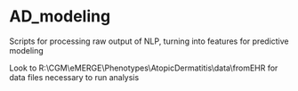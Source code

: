 # AD_modeling
Scripts for processing raw output of NLP, turning into features for predictive modeling

Look to R:\CGM\eMERGE\Phenotypes\AtopicDermatitis\data\fromEHR for data files necessary to run analysis